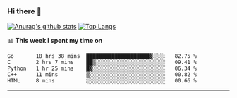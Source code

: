 ### Hi there 👋

<!--
**Yiwen-Chan/Yiwen-Chan** is a ✨ _special_ ✨ repository because its `README.md` (this file) appears on your GitHub profile.

Here are some ideas to get you started:

- 🔭 I’m currently working on ...
- 🌱 I’m currently learning ...
- 👯 I’m looking to collaborate on ...
- 🤔 I’m looking for help with ...
- 💬 Ask me about ...
- 📫 How to reach me: ...
- 😄 Pronouns: ...
- ⚡ Fun fact: ...
-->
[![Anurag's github stats](https://github-readme-stats.vercel.app/api?username=Yiwen-Chan)](https://github.com/anuraghazra/github-readme-stats)
[![Top Langs](https://github-readme-stats.vercel.app/api/top-langs/?username=Yiwen-Chan)](https://github.com/anuraghazra/github-readme-stats)

📊 **This week I spent my time on**
<!--START_SECTION:waka-->
```text
Go       18 hrs 38 mins  ████████████████████▓░░░░   82.75 % 
C        2 hrs 7 mins    ██▒░░░░░░░░░░░░░░░░░░░░░░   09.41 % 
Python   1 hr 25 mins    █▓░░░░░░░░░░░░░░░░░░░░░░░   06.34 % 
C++      11 mins         ▒░░░░░░░░░░░░░░░░░░░░░░░░   00.82 % 
HTML     8 mins          ░░░░░░░░░░░░░░░░░░░░░░░░░   00.66 % 
```
<!--END_SECTION:waka-->

***


